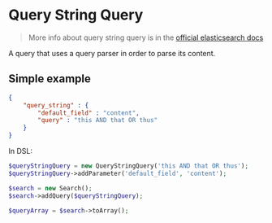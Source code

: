 # Query String Query

> More info about query string query is in the [official elasticsearch docs][1]

A query that uses a query parser in order to parse its content.

## Simple example

```JSON
{
    "query_string" : {
        "default_field" : "content",
        "query" : "this AND that OR thus"
    }
}
```

In DSL:

```php
$queryStringQuery = new QueryStringQuery('this AND that OR thus');
$queryStringQuery->addParameter('default_field', 'content');

$search = new Search();
$search->addQuery($queryStringQuery);

$queryArray = $search->toArray();
```

[1]: https://www.elastic.co/guide/en/elasticsearch/reference/current/query-dsl-query-string-query.html
